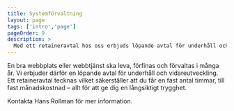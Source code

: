 ```yaml
---
title: Systemförvaltning
layout: page
tags: ['intro','page']
pageOrder: 9
description: >
  Med ett retaineravtal hos oss erbjuds löpande avtal för underhåll och vidareutveckling.
---
```


En bra webbplats eller webbtjänst ska leva, förfinas och förvaltas i många år. Vi erbjuder därför en löpande avtal för underhåll och vidareutveckling. Ett retaineravtal tecknas vilket säkerställer att du får en fast antal timmar, till fast månadskostnad – allt för att ge dig en långsiktigt trygghet.

Kontakta Hans Rollman för mer information.